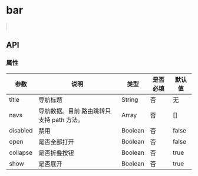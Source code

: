 # bar

<w-bar class="demo" :navs="barTestRule" title="二级导航"></w-bar>

## API

### 属性

|参数|说明|类型|是否必填|默认值|
|---|----|---|-------|-----|
|title|导航标题|String|否|无|
|navs|导航数据。目前 路由跳转只支持 path 方法。|Array|否|[]|
|disabled|禁用|Boolean|否|false|
|open|是否全部打开|Boolean|否|false|
|collapse|是否折叠按钮|Boolean|否|true|
|show|是否展开|Boolean|否|true|

<script>
import WBar from '../emmenu/core/bar/Bar';
//  二级白色导航测试数据
import barTestRule from './barDatas';

export default {
  data() {
    return {
      barTestRule,
    };
  },
  components: {
    WBar,
  },
}
</script>

<style lang="scss">
@import '../emmenu/assets/css/bar.scss';

.demo {
  position: relative;
  height: 500px;
  border: 1px solid #dcdcdc;
}
</style>
